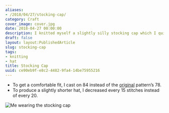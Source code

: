 ```yaml
---
aliases:
- /2018/04/27/stocking-cap/
category: Craft
cover_image: cover.jpg
date: 2018-04-27 00:00:00
description: I knitted myself a slightly silly stocking cap which I quite enjoy.
draft: false
layout: layout:PublishedArticle
slug: stocking-cap
tags:
- knitting
- hat
title: Stocking Cap
uuid: ce90eb9f-e8c2-4482-9fa4-14be75955216
---
```


- To get a comfortable fit, I cast on 84 instead of the
  [original](http://www.knittingonthenet.com/patterns/hatlongstockingcap.htm)
  pattern’s 78.
- To produce a slightly shorter hat, I decreased every 15 stitches
  instead of every 20.

![Me wearing the stocking cap](me.jpg)